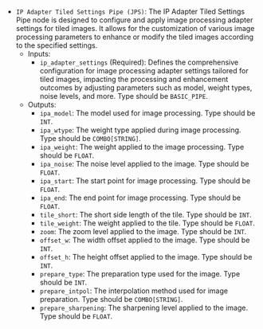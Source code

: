 - `IP Adapter Tiled Settings Pipe (JPS)`: The IP Adapter Tiled Settings Pipe node is designed to configure and apply image processing adapter settings for tiled images. It allows for the customization of various image processing parameters to enhance or modify the tiled images according to the specified settings.
    - Inputs:
        - `ip_adapter_settings` (Required): Defines the comprehensive configuration for image processing adapter settings tailored for tiled images, impacting the processing and enhancement outcomes by adjusting parameters such as model, weight types, noise levels, and more. Type should be `BASIC_PIPE`.
    - Outputs:
        - `ipa_model`: The model used for image processing. Type should be `INT`.
        - `ipa_wtype`: The weight type applied during image processing. Type should be `COMBO[STRING]`.
        - `ipa_weight`: The weight applied to the image processing. Type should be `FLOAT`.
        - `ipa_noise`: The noise level applied to the image. Type should be `FLOAT`.
        - `ipa_start`: The start point for image processing. Type should be `FLOAT`.
        - `ipa_end`: The end point for image processing. Type should be `FLOAT`.
        - `tile_short`: The short side length of the tile. Type should be `INT`.
        - `tile_weight`: The weight applied to the tile. Type should be `FLOAT`.
        - `zoom`: The zoom level applied to the image. Type should be `INT`.
        - `offset_w`: The width offset applied to the image. Type should be `INT`.
        - `offset_h`: The height offset applied to the image. Type should be `INT`.
        - `prepare_type`: The preparation type used for the image. Type should be `INT`.
        - `prepare_intpol`: The interpolation method used for image preparation. Type should be `COMBO[STRING]`.
        - `prepare_sharpening`: The sharpening level applied to the image. Type should be `FLOAT`.
